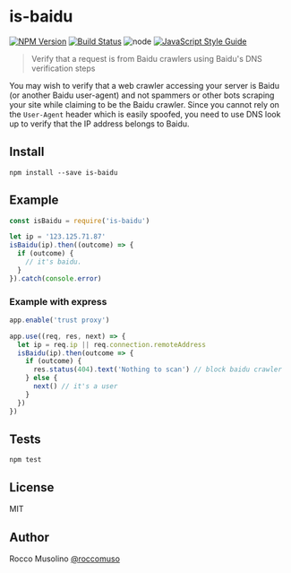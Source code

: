 # is-baidu

[![NPM Version](https://img.shields.io/npm/v/is-baidu.svg)](https://www.npmjs.com/package/is-baidu)
[![Build Status](https://travis-ci.org/roccomuso/is-baidu.svg?branch=master)](https://travis-ci.org/roccomuso/is-baidu)
![node](https://img.shields.io/node/v/is-baidu.svg)
[![JavaScript Style Guide](https://img.shields.io/badge/code_style-standard-brightgreen.svg)](https://standardjs.com)

> Verify that a request is from Baidu crawlers using Baidu's DNS verification steps

You may wish to verify that a web crawler accessing your server is Baidu (or another Baidu user-agent) and not spammers or other bots scraping your site while claiming to be the Baidu crawler. Since you cannot rely on the `User-Agent` header which is easily spoofed, you need to use DNS look up to verify that the IP address belongs to Baidu.


## Install

`npm install --save is-baidu`

## Example

```javascript
const isBaidu = require('is-baidu')

let ip = '123.125.71.87'
isBaidu(ip).then((outcome) => {
  if (outcome) {
    // it's baidu.
  }
}).catch(console.error)
```

### Example with express

```javascript
app.enable('trust proxy')

app.use((req, res, next) => {
  let ip = req.ip || req.connection.remoteAddress
  isBaidu(ip).then(outcome => {
    if (outcome) {
      res.status(404).text('Nothing to scan') // block baidu crawler
    } else {
      next() // it's a user
    }
  })
})
```

## Tests

`npm test`

## License

MIT

## Author

Rocco Musolino [@roccomuso](https://twitter.com/roccomuso)
